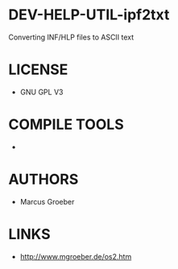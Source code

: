 # DEV-HELP-UTIL-ipf2txt
Converting INF/HLP files to ASCII text

LICENSE
===============
- GNU GPL V3

COMPILE TOOLS
===============
*

AUTHORS
===============
* Marcus Groeber

LINKS
===============
* http://www.mgroeber.de/os2.htm
